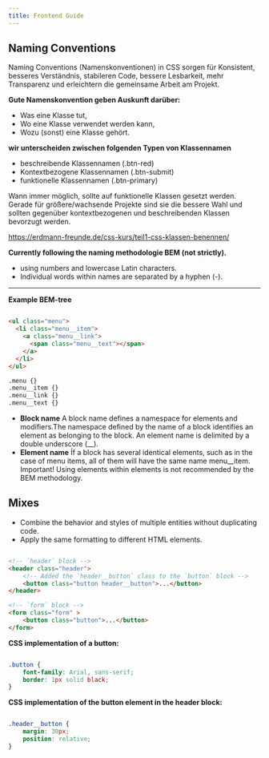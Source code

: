 ```yaml
---
title: Frontend Guide
---
```

## Naming Conventions
Naming Conventions (Namenskonventionen) in CSS sorgen für Konsistent, besseres Verständnis, stabileren Code, 
bessere Lesbarkeit, mehr Transparenz und erleichtern die gemeinsame Arbeit am Projekt.

**Gute Namenskonvention geben Auskunft darüber:**
* Was eine Klasse tut,
* Wo eine Klasse verwendet werden kann,
* Wozu (sonst) eine Klasse gehört.


**wir unterscheiden zwischen folgenden Typen von Klassennamen**

* beschreibende Klassennamen (.btn-red)
* Kontextbezogene Klassennamen (.btn-submit)
* funktionelle Klassennamen (.btn-primary)

Wann immer möglich, sollte auf funktionelle Klassen gesetzt werden.
Gerade für größere/wachsende Projekte sind sie die bessere Wahl und sollten gegenüber 
kontextbezogenen und beschreibenden Klassen bevorzugt werden.

https://erdmann-freunde.de/css-kurs/teil1-css-klassen-benennen/


**Currently following the naming methodologie BEM (not strictly).**

* using numbers and lowercase Latin characters.
* Individual words within names are separated by a hyphen (-).

---

**Example BEM-tree**


```html

<ul class="menu">
  <li class="menu__item">
    <a class="menu__link">
      <span class="menu__text"></span>
    </a>
  </li>
</ul>

.menu {}
.menu__item {}
.menu__link {}
.menu__text {}

```

- **Block name**
  A block name defines a namespace for elements and modifiers.The namespace defined by the name of a block identifies an element as belonging to the block. An element name is delimited by a double underscore (__).
- **Element name**
  Íf a block has several identical elements, such as in the case of menu items, all of them will have the same name menu__item. Important! Using elements within elements is not recommended by the BEM methodology.


## Mixes
- Combine the behavior and styles of multiple entities without duplicating code.
- Apply the same formatting to different HTML elements.

```html

<!-- `header` block -->
<header class="header">
    <!-- Added the `header__button` class to the `button` block -->
    <button class="button header__button">...</button>
</header>

<!-- `form` block -->
<form class="form" >
    <button class="button">...</button>
</form>

```

**CSS implementation of a button:**
```css

.button {
    font-family: Arial, sans-serif;
    border: 1px solid black;
}

```

**CSS implementation of the button element in the header block:**
```css

.header__button {
    margin: 30px;
    position: relative;
}

```
